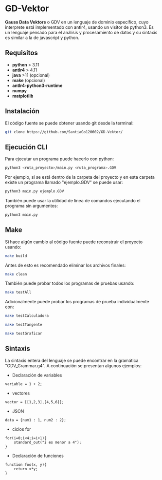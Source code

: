 # GD-Vektor

**Gauss Data Vektors** o GDV en un lenguaje de dominio específico, cuyo interprete está implementado con antlr4, usando un visitor de python3.
Es un lenguaje pensado para el análisis y procesamiento de datos y su sintaxis es similar a la de javascript y python.

## **Requisitos**
* **python** > 3.11
* **antlr4** > 4.11
* **java** >11 (opcional)
* **make** (opcional)
* **antlr4-python3-runtime**
* **numpy**
* **matplotlib**

## **Instalación**
El código fuente se puede obtener usando git desde la terminal:
```bash
git clone https://github.com/SantiaGo120602/GD-Vektor/
```

## **Ejecución CLI**
Para ejecutar un programa puede hacerlo con python:

```bash
python3 <ruta_proyecto>/main.py <ruta_programa>.GDV
```

Por ejemplo, si se está dentro de la carpeta del proyecto y en esta carpeta existe un programa llamado "ejemplo.GDV" se puede usar:
```bash
python3 main.py ejemplo.GDV
```

También puede usar la utilidad de linea de comandos ejecutando el programa sin argumentos:
```bash
python3 main.py
```

## **Make**
Si hace algún cambio al código fuente puede reconstruir el proyecto usando:
```bash
make build
```
Antes de esto es recomendado eliminar los archivos finales:
```bash
make clean
```
También puede probar todos los programas de pruebas usando:
```bash
make testAll
```
Adicionalmente puede probar los programas de prueba individualmente con:
```bash
make testCalculadora

make testTangente

make testGraficar
```

## **Sintaxis**
La sintaxis entera del lenguaje se puede encontrar en la gramática "GDV_Grammar.g4". A continuación se presentan algunos ejemplos:

* Declaración de variables
```
variable = 1 + 2;
```

* vectores
```
vector = [[1,2,3],[4,5,6]];
```

* JSON
```
data = {num1 : 1, num2 : 2};
```

* ciclos for
```
for(i=0;i<4;i=i+1){
    standard_out("i es menor a 4");    
}
```

* Declaración de funciones
```
function foo(x, y){
    return x*y;
}
```
